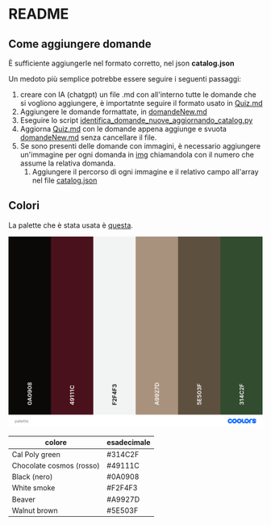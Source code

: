# README 

## Come aggiungere domande

È sufficiente aggiungerle nel formato corretto, nel json **catalog.json**

Un medoto più semplice potrebbe essere seguire i seguenti passaggi: 
1. creare con IA (chatgpt) un file .md con all'interno tutte le domande che si vogliono aggiungere, è importatnte seguire il formato usato in [Quiz.md](md/Quiz.md)
2. Aggiungere le domande formattate, in [domandeNew.md](md/domandeNew.md)
3. Eseguire lo script [identifica_domande_nuove_aggiornando_catalog.py](script/identifica_domande_nuove_aggiornando_catalog.py)
4. Aggiorna [Quiz.md](md/Quiz.md) con le domande appena aggiunge e svuota [domandeNew.md](md/domandeNew.md) senza cancellare il file.
5. Se sono presenti delle domande con immagini, è necessario aggiungere un'immagine per ogni domanda in [img](img) chiamandola con il numero che assume la relativa domanda.  
   1. Aggiungere il percorso di ogni immagine e il relativo campo all'array nel file [catalog.json](json/catalog.json)

## Colori

La palette che è stata usata è [questa](https://coolors.co/0a0908-49111c-f2f4f3-a9927d-5e503f-314c2f).

![alt text](palette.png)

| colore | esadecimale |
|---|---|
| Cal Poly green            | #314C2F | 
| Chocolate cosmos (rosso)  | #49111C | 
| Black (nero)              | #0A0908 | 
| White smoke               | #F2F4F3 | 
| Beaver                    | #A9927D | 
| Walnut brown              | #5E503F | 

